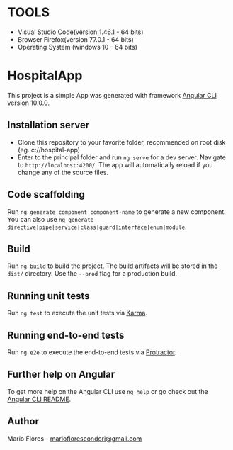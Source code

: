 # TOOLS

- Visual Studio Code(version 1.46.1 - 64 bits)
- Browser Firefox(version 77.0.1 - 64 bits)
- Operating System (windows 10 - 64 bits)

# HospitalApp

This project is a simple App was generated with framework [Angular CLI](https://github.com/angular/angular-cli) version 10.0.0.

## Installation server

- Clone this repository to your favorite folder, recommended on root disk (eg. c://hospital-app)
- Enter to the principal folder and run `ng serve` for a dev server. Navigate to `http://localhost:4200/`. The app will automatically reload if you change any of the source files.

## Code scaffolding

Run `ng generate component component-name` to generate a new component. You can also use `ng generate directive|pipe|service|class|guard|interface|enum|module`.

## Build

Run `ng build` to build the project. The build artifacts will be stored in the `dist/` directory. Use the `--prod` flag for a production build.

## Running unit tests

Run `ng test` to execute the unit tests via [Karma](https://karma-runner.github.io).

## Running end-to-end tests

Run `ng e2e` to execute the end-to-end tests via [Protractor](http://www.protractortest.org/).

## Further help on Angular

To get more help on the Angular CLI use `ng help` or go check out the [Angular CLI README](https://github.com/angular/angular-cli/blob/master/README.md).

## Author

Mario Flores - marioflorescondori@gmail.com
